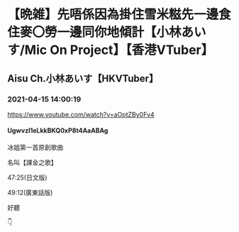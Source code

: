 # 【晩雑】先唔係因為掛住雪米糍先一邊食住麥〇勞一邊同你地傾計【小林あいす/Mic On Project】【香港VTuber】
## Aisu Ch.小林あいす【HKVTuber】
### 2021-04-15 14:00:19
https://www.youtube.com/watch?v=aOptZBy0Fv4
#### Ugwvzl1eLkkBKQ0xP8t4AaABAg
冰姐第一首原創歌曲

名叫【課金之歌】

47:25(日文版)

49:12(廣東話版)

好聽

👇

